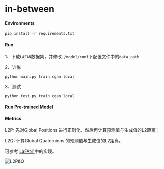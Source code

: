 # in-between

#### Environments
`pip install -r requirements.txt`

#### Run
1、下载`LAFAN`数据集，并修改`./model/conf`下配置文件中的`data_path`

2、训练

`python main.py train cgan local`

3、测试

`python test.py train cgan local`

#### Run Pre-trained Model

#### Metrics
L2P: 先对Global Positions 进行正则化，然后再计算预测值与生成值的L2距离；

L2Q: 计算Global Quaternions 的预测值与生成值的L2距离。

可参考 [LaFAN1](https://github.com/ubisoft/ubisoft-laforge-animation-dataset/blob/master/lafan1/benchmarks.py)中的实现。

![L2P&Q](./images/L2PQ.png)
